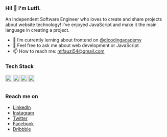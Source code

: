 ### Hi! 👋 I'm Lutfi.

An independent Software Engineer who loves to create and share projects about website technology! I've enjoyed JavaScript and make it the main language in creating a project.

- 🔭 I’m currently lerning about frontend on <a href="https://github.com/dicodingacademy">@dicodingacademy</a>
- 💬 Feel free to ask me about web development or JavaScript
- 📫 How to reach me: mlfauzi54@gmail.com

### Tech Stack
  <a href="#"><img align="left" alt="JavaScript" title="JavaScript" width="21px" src="https://upload.wikimedia.org/wikipedia/commons/9/99/Unofficial_JavaScript_logo_2.svg" /></a>
  <a href="https://nodejs.org/"><img align="left" alt="NodeJS" title="NodeJS" width="21px" src="https://seeklogo.com/images/N/nodejs-logo-FBE122E377-seeklogo.com.png" /></a>
  <a href="https://reactjs.org/"><img align="left" alt="React" title="React" width="21px" src="https://cdn.worldvectorlogo.com/logos/react-2.svg" /></a>
  <a href="https://hapi.dev/"><img align="left" alt="Hapi" title="Hapi (NodeJS HTTP Framework)" width="21px" src="https://avatars.githubusercontent.com/u/3774533?s=200&v=4" /></a>
  <br>
  <br>

### Reach me on
- <a href="https://linkedin.com/in/mohlutfifauzi/">LinkedIn</a>
- <a href="https://instagram.com/mohlutfifauzi/">Instagram</a>
- <a href="https://twitter.com/MohLutfiFauzi">Twitter</a>
- <a href="https://facebook.com/MohLutfiFauzii/">Facebook</a>
- <a href="https://dribbble.com/MohLutfiFauzi">Dribbble</a>


